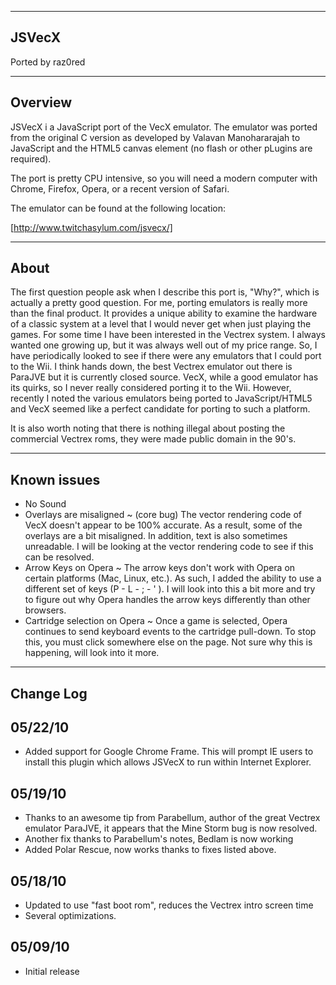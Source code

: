 --------------------------------------------
JSVecX
--------------------------------------------

Ported by raz0red

--------------------------------------------
Overview
--------------------------------------------

JSVecX i a JavaScript port of the VecX emulator. The emulator was ported from
the original C version as developed by Valavan Manohararajah to JavaScript
and the HTML5 canvas element (no flash or other pLugins are required). 

The port is pretty CPU intensive, so you will need a modern computer with
Chrome, Firefox, Opera, or a recent version of Safari. 

The emulator can be found at the following location: 

[http://www.twitchasylum.com/jsvecx/] 

--------------------------------------------
About
--------------------------------------------

The first question people ask when I describe this port is, "Why?", which is
actually a pretty good question. For me, porting emulators is really more than
the final product. It provides a unique ability to examine the hardware of a
classic system at a level that I would never get when just playing the games.
For some time I have been interested in the Vectrex system. I always wanted
one growing up, but it was always well out of my price range. So, I have
periodically looked to see if there were any emulators that I could port to
the Wii. I think hands down, the best Vectrex emulator out there is ParaJVE
but it is currently closed source. VecX, while a good emulator has its quirks,
so I never really considered porting it to the Wii. However, recently I noted
the various emulators being ported to JavaScript/HTML5 and VecX seemed like a
perfect candidate for porting to such a platform. 

It is also worth noting that there is nothing illegal about posting the
commercial Vectrex roms, they were made public domain in the 90's. 

--------------------------------------------
Known issues
--------------------------------------------

  * No Sound
  * Overlays are misaligned ~ (core bug) The vector rendering code of VecX
    doesn't appear to be 100% accurate. As a result, some of the overlays
    are a bit misaligned. In addition, text is also sometimes unreadable.
    I will be looking at the vector rendering code to see if this can be 
    resolved. 
  * Arrow Keys on Opera ~ The arrow keys don't work with Opera on certain
    platforms (Mac, Linux, etc.). As such, I added the ability to use a
    different set of keys (P - L - ; - ' ). I will look into this a bit more
    and try to figure out why Opera handles the arrow keys differently than
    other browsers. 
  * Cartridge selection on Opera ~ Once a game is selected, Opera continues
    to send keyboard events to the cartridge pull-down. To stop this, you must
    click somewhere else on the page. Not sure why this is happening, will look
    into it more. 

--------------------------------------------
Change Log
--------------------------------------------

05/22/10 
-------------------
 - Added support for Google Chrome Frame. This will prompt IE users to install
   this plugin which allows JSVecX to run within Internet Explorer. 

05/19/10 
-------------------
 - Thanks to an awesome tip from Parabellum, author of the great Vectrex
   emulator ParaJVE, it appears that the Mine Storm bug is now resolved. 
 - Another fix thanks to Parabellum's notes, Bedlam is now working
 - Added Polar Rescue, now works thanks to fixes listed above. 

05/18/10 
-------------------
 - Updated to use "fast boot rom", reduces the Vectrex intro screen time
 - Several optimizations. 
 
05/09/10 
-------------------
 - Initial release
